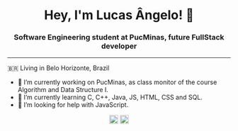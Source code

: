 <h1 align="center">Hey, I'm Lucas Ângelo! 👋</h1>
<h3 align="center">Software Engineering student at PucMinas, future FullStack developer</h3>
<hr>

<p>
🇧🇷 Living in Belo Horizonte, Brazil <br>

- 🔭 I’m currently working on PucMinas, as class monitor of the course Algorithm and Data Structure I. <br>
- 🌱 I’m currently learning C, C++, Java, JS, HTML, CSS and SQL. <br>
- 🤔 I’m looking for help with JavaScript. <br>
</p>

<p align="center">
<a href="https://www.linkedin.com/in/lucas-angelo" target="_blank"><img align="center" src="https://cdn.jsdelivr.net/npm/simple-icons@3.0.1/icons/linkedin.svg" alt="maykbrito" height="20" width="20" /></a>
<a href="https://www.instagram.com/lcs2001_" target="_blank"><img align="center" src="https://cdn.jsdelivr.net/npm/simple-icons@3.0.1/icons/instagram.svg" alt="maykbrito" height="20" width="20" /></a>
</p>
